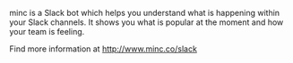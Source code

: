 minc is a Slack bot which helps you understand what is happening within your Slack channels. It shows you what is popular at the moment and how your team is feeling.

Find more information at http://www.minc.co/slack